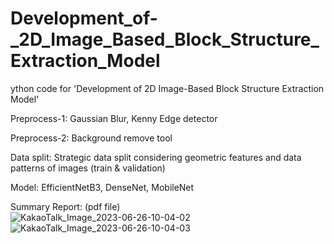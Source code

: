 # Development_of-_2D_Image_Based_Block_Structure_Extraction_Model
ython code for 'Development of 2D Image-Based Block Structure Extraction Model'

Preprocess-1: Gaussian Blur, Kenny Edge detector

Preprocess-2: Background remove tool

Data split: Strategic data split considering geometric features and data patterns of images (train & validation)

Model: EfficientNetB3, DenseNet, MobileNet

Summary Report: (pdf file)<Br>
![KakaoTalk_Image_2023-06-26-10-04-02](https://github.com/shOh-ai/Block_Structure_Extraction_model/assets/119600394/8f2651f5-a868-4354-bf8c-9ae024ad7a16)<Br>
![KakaoTalk_Image_2023-06-26-10-04-03](https://github.com/shOh-ai/Block_Structure_Extraction_model/assets/119600394/13e1d887-97d7-4841-8505-b38b7b4137ef)
